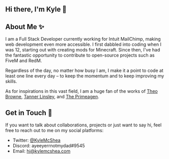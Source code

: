 ## Hi there, I'm Kyle 👋

## About Me ✨
I am a Full Stack Developer currently working for Intuit MailChimp, making web development even more accessible. I first dabbled into coding when I was 12, starting out with creating mods for Minecraft. Since then, I've had the fantastic opportunity to contribute to open-source projects such as FiveM and RedM.

Regardless of the day, no matter how busy I am, I make it a point to code at least one line every day – to keep the momentum and to keep improving my skills.

As for inspirations in this vast field, I am a huge fan of the works of [Theo Browne](https://github.com/t3dotgg), [Tanner Linsley](https://github.com/tannerlinsley), and [The Primeagen](https://github.com/ThePrimeagen).

## Get in Touch 📩
If you want to talk about collaborations, projects or just want to say hi, feel free to reach out to me on my social platforms:

- Twitter: [@KyleMcShea](https://twitter.com/KyleMcShea)
- Discord: ayeeyerrnotmydad#9545
- Email: [hi@kylemcshea.com](mailto:hi@kylemcshea.com)
